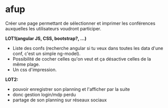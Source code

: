 afup
====
Créer une page permettant de sélectionner et imprimer les conférences auxquelles les utilisateurs voudront participer.

**LOT1(angular JS, CSS, bootstrap?, ...)**
- Liste des confs (recherche angular si tu veux dans toutes les data d'une conf, c'est un simple ng-model).
- Possibilité de cocher celles qu'on veut et ça désactive celles de la même plage.
- Un css d'impression.

**LOT2:**
- pouvoir enregistrer son planning et l'afficher par la suite
- donc gestion login/mdp perdu
- partage de son planning sur réseaux sociaux
